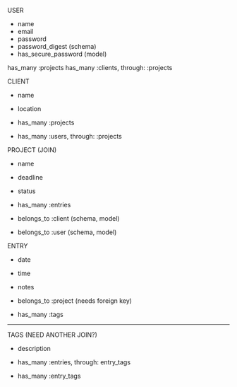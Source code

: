USER
- name
- email
- password
- password_digest (schema)
- has_secure_password (model)

has_many :projects
has_many :clients, through: :projects


CLIENT
- name
- location

- has_many :projects
- has_many :users, through: :projects


PROJECT (JOIN)
- name
- deadline
- status

- has_many :entries
- belongs_to :client (schema, model)
- belongs_to :user (schema, model)


ENTRY
- date
- time
- notes

- belongs_to :project (needs foreign key)
- has_many :tags



---
TAGS (NEED ANOTHER JOIN?)
- description

- has_many :entries, through: entry_tags
- has_many :entry_tags
